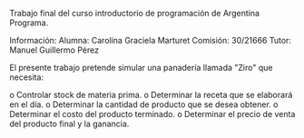 Trabajo final del curso introductorio de programación de Argentina Programa.

Información:
Alumna: Carolina Graciela Marturet
Comisión: 30/21666
Tutor: Manuel Guillermo Pérez

El presente trabajo pretende simular una panadería llamada "Ziro" que necesita:

o Controlar stock de materia prima.
o Determinar la receta que se elaborará en el día.
o Determinar la cantidad de producto que se desea obtener.
o Determinar el costo del producto terminado.
o Determinar el precio de venta del producto final y la ganancia.
